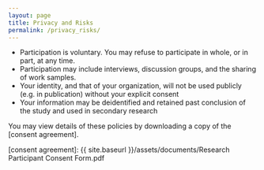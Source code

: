 ```yaml
---
layout: page
title: Privacy and Risks
permalink: /privacy_risks/
---
```


- Participation is voluntary. You may refuse to participate in whole, or in part, at any time.
- Participation may include interviews, discussion groups, and the sharing of work samples.
- Your identity, and that of your organization, will not be used publicly (e.g. in publication) without your explicit consent
- Your information may be deidentified and retained past conclusion of the study and used in secondary research

You may view details of these policies by downloading a copy of the [consent agreement].

[consent agreement]: {{ site.baseurl }}/assets/documents/Research Participant Consent Form.pdf
